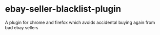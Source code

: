 # ebay-seller-blacklist-plugin
A plugin for chrome and firefox which avoids accidental buying again from bad ebay sellers
